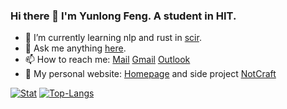### Hi there 👋 I'm Yunlong Feng. A student in HIT.

- 🌱 I’m currently learning nlp and rust in [scir](https://ir.hit.edu.cn).
- 💬 Ask me anything [here](https://github.com/alongwy/alongwy/issues).
- 📫 How to reach me: [Mail](mailto:ylfeng@ir.hit.edu.cn) [Gmail](mailto:alongwyforever@gmail.com) [Outlook](mailto:alongwyforever@outlook.com)
- 🐯 My personal website: [Homepage](https://alongwy.top) and side project [NotCraft](https://notcraft.alongwy.top)

[![Stat](https://github-readme-stats.vercel.app/api?username=alongwy&count_private=true&show_icons=true&line_height=20&theme=default)](https://alongwy.top)
[![Top-Langs](https://github-readme-stats.vercel.app/api/top-langs/?username=alongwy&layout=compact&hide=HTML,PostScript&theme=default_repocard)](https://alongwy.top)
